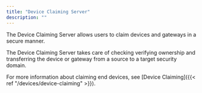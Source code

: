 ```yaml
---
title: "Device Claiming Server"
description: ""
---
```


The Device Claiming Server allows users to claim devices and gateways in a secure manner.

<!--more-->

The Device Claiming Server takes care of checking verifying ownership and transferring the device or gateway from a source to a target security domain.

For more information about claiming end devices, see [Device Claiming]({{< ref "/devices/device-claiming" >}}).
